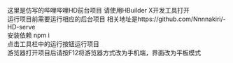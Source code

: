 这里是仿写的哔哩哔哩HD前台项目 请使用HBuilder X开发工具打开  
运行项目前需要运行相应的后台项目  相关地址是https://github.com/Nnnnakiri/-HD-serve  
安装依赖 npm i   
点击工具栏中的运行按钮运行项目  
游览器打开项目后请按F12将游览器方式改为手机端，界面改为平板模式  

